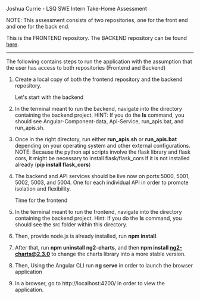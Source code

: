 Joshua Currie - LSQ SWE Intern Take-Home Assessment

NOTE: This assessment consists of two repositories, one for the front end and one for the back end. 

This is the FRONTEND repository. The BACKEND repository can be found [here](https://github.com/joshua-currie/LSQ-Backend).

---

The following contains steps to run the application with the assumption that the user has access to both repositories (Frontend and Backend)

1. Create a local copy of both the frontend repository and the backend repository.

   Let's start with the backend

2. In the terminal meant to run the backend, navigate into the directory containing the backend project. 
HINT: If you do the **ls** command, you should see Angular-Component-data, Api-Service, run_apis.bat, and run_apis.sh.

3. Once in the right directory, run either **run_apis.sh** or **run_apis.bat** depending on your operating system and other external configurations. 
NOTE: Because the python api scripts involve the flask library and flask cors, it might be necessary to install flask/flask_cors if it is not installed already (**pip install flask_cors**)

4. The backend and API services should be live now on ports:5000, 5001, 5002, 5003, and 5004. One for each individual API in order to promote isolation and flexibility.

   Time for the frontend

5. In the terminal meant to run the frontend, navigate into the directory containing the backend project. 
Hint: If you do the **ls** command, you should see the src folder within this directory.

6. Then, provide node.js is already installed, run **npm install**.

7. After that, run **npm uninstall ng2-charts**, and then **npm install ng2-charts@2.3.0** to change the charts library into a more stable version.

8. Then, Using the Angular CLI run **ng serve** in order to launch the browser application

9. In a browser, go to http://localhost:4200/ in order to view the application. 
